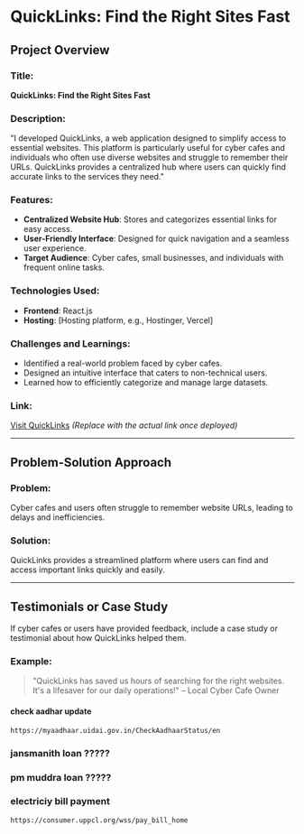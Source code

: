 # QuickLinks: Find the Right Sites Fast

## Project Overview

### Title:

**QuickLinks: Find the Right Sites Fast**

### Description:

"I developed QuickLinks, a web application designed to simplify access to essential websites. This platform is particularly useful for cyber cafes and individuals who often use diverse websites and struggle to remember their URLs. QuickLinks provides a centralized hub where users can quickly find accurate links to the services they need."

### Features:

- **Centralized Website Hub**: Stores and categorizes essential links for easy access.
- **User-Friendly Interface**: Designed for quick navigation and a seamless user experience.
- **Target Audience**: Cyber cafes, small businesses, and individuals with frequent online tasks.

### Technologies Used:

- **Frontend**: React.js
- **Hosting**: [Hosting platform, e.g., Hostinger, Vercel]

### Challenges and Learnings:

- Identified a real-world problem faced by cyber cafes.
- Designed an intuitive interface that caters to non-technical users.
- Learned how to efficiently categorize and manage large datasets.

### Link:

[Visit QuickLinks](#) _(Replace with the actual link once deployed)_

---

## Problem-Solution Approach

### Problem:

Cyber cafes and users often struggle to remember website URLs, leading to delays and inefficiencies.

### Solution:

QuickLinks provides a streamlined platform where users can find and access important links quickly and easily.

---

## Testimonials or Case Study

If cyber cafes or users have provided feedback, include a case study or testimonial about how QuickLinks helped them.

### Example:

> "QuickLinks has saved us hours of searching for the right websites. It's a lifesaver for our daily operations!" – Local Cyber Cafe Owner

#### check aadhar update

```
https://myaadhaar.uidai.gov.in/CheckAadhaarStatus/en
```

### jansmanith loan ?????

### pm muddra loan ?????

### electriciy bill payment

```
https://consumer.uppcl.org/wss/pay_bill_home

```


